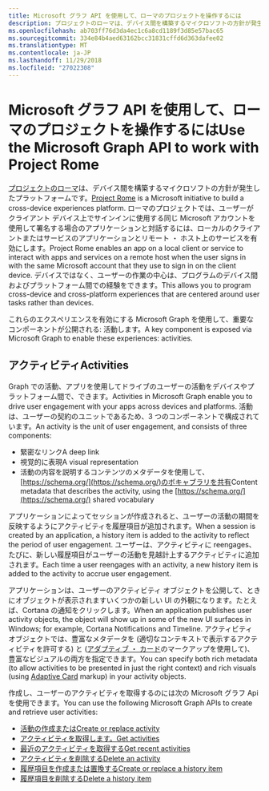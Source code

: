 ```yaml
---
title: Microsoft グラフ API を使用して、ローマのプロジェクトを操作するには
description: プロジェクトのローマは、デバイス間を構築するマイクロソフトの方針が発生したプラットフォームです。 ローマのプロジェクトでは、ユーザーがクライアント デバイス上でサインインに使用する同じ Microsoft アカウントを使用して署名する場合のアプリケーションと対話するには、ローカルのクライアントまたはサービスのアプリケーションとリモート ・ ホスト上のサービスを有効にします。 デバイスではなく、ユーザーの作業の中心は、プログラムのデバイス間およびプラットフォーム間での経験をできます。
ms.openlocfilehash: ab703ff76d3da4ec1c6a8cd1189f3d85e57bac65
ms.sourcegitcommit: 334e84b4aed63162bcc31831cffd6d363dafee02
ms.translationtype: MT
ms.contentlocale: ja-JP
ms.lasthandoff: 11/29/2018
ms.locfileid: "27022308"
---
```

# <a name="use-the-microsoft-graph-api-to-work-with-project-rome"></a><span data-ttu-id="a1b5d-105">Microsoft グラフ API を使用して、ローマのプロジェクトを操作するには</span><span class="sxs-lookup"><span data-stu-id="a1b5d-105">Use the Microsoft Graph API to work with Project Rome</span></span>

<span data-ttu-id="a1b5d-106">[プロジェクトのローマ](https://developer.microsoft.com/en-us/windows/project-rome)は、デバイス間を構築するマイクロソフトの方針が発生したプラットフォームです。</span><span class="sxs-lookup"><span data-stu-id="a1b5d-106">[Project Rome](https://developer.microsoft.com/en-us/windows/project-rome) is a Microsoft initiative to build a cross-device experiences platform.</span></span> <span data-ttu-id="a1b5d-107">ローマのプロジェクトでは、ユーザーがクライアント デバイス上でサインインに使用する同じ Microsoft アカウントを使用して署名する場合のアプリケーションと対話するには、ローカルのクライアントまたはサービスのアプリケーションとリモート ・ ホスト上のサービスを有効にします。</span><span class="sxs-lookup"><span data-stu-id="a1b5d-107">Project Rome enables an app on a local client or service to interact with apps and services on a remote host when the user signs in with the same Microsoft account that they use to sign in on the client device.</span></span> <span data-ttu-id="a1b5d-108">デバイスではなく、ユーザーの作業の中心は、プログラムのデバイス間およびプラットフォーム間での経験をできます。</span><span class="sxs-lookup"><span data-stu-id="a1b5d-108">This allows you to program cross-device and cross-platform experiences that are centered around user tasks rather than devices.</span></span>

<span data-ttu-id="a1b5d-109">これらのエクスペリエンスを有効にする Microsoft Graph を使用して、重要なコンポーネントが公開される: 活動します。</span><span class="sxs-lookup"><span data-stu-id="a1b5d-109">A key component is exposed via Microsoft Graph to enable these experiences: activities.</span></span>

## <a name="activities"></a><span data-ttu-id="a1b5d-110">アクティビティ</span><span class="sxs-lookup"><span data-stu-id="a1b5d-110">Activities</span></span>

<span data-ttu-id="a1b5d-111">Graph での活動、アプリを使用してドライブのユーザーの活動をデバイスやプラットフォーム間で、できます。</span><span class="sxs-lookup"><span data-stu-id="a1b5d-111">Activities in Microsoft Graph enable you to drive user engagement with your apps across devices and platforms.</span></span> <span data-ttu-id="a1b5d-112">活動は、ユーザーの契約のユニットであるため、3 つのコンポーネントで構成されています。</span><span class="sxs-lookup"><span data-stu-id="a1b5d-112">An activity is the unit of user engagement, and consists of three components:</span></span>

- <span data-ttu-id="a1b5d-113">緊密なリンク</span><span class="sxs-lookup"><span data-stu-id="a1b5d-113">A deep link</span></span>
- <span data-ttu-id="a1b5d-114">視覚的に表現</span><span class="sxs-lookup"><span data-stu-id="a1b5d-114">A visual representation</span></span>
- <span data-ttu-id="a1b5d-115">活動の内容を説明するコンテンツのメタデータを使用して、[https://schema.org/](https://schema.org/)のボキャブラリを共有</span><span class="sxs-lookup"><span data-stu-id="a1b5d-115">Content metadata that describes the activity, using the [https://schema.org/](https://schema.org/) shared vocabulary</span></span>

<span data-ttu-id="a1b5d-116">アプリケーションによってセッションが作成されると、ユーザーの活動の期間を反映するようにアクティビティを履歴項目が追加されます。</span><span class="sxs-lookup"><span data-stu-id="a1b5d-116">When a session is created by an application, a history item is added to the activity to reflect the period of user engagement.</span></span> <span data-ttu-id="a1b5d-117">ユーザーは、アクティビティに reengages、たびに、新しい履歴項目がユーザーの活動を見越計上するアクティビティに追加されます。</span><span class="sxs-lookup"><span data-stu-id="a1b5d-117">Each time a user reengages with an activity, a new history item is added to the activity to accrue user engagement.</span></span>

<span data-ttu-id="a1b5d-118">アプリケーションは、ユーザーのアクティビティ オブジェクトを公開して、ときにオブジェクトが表示されますいくつかの新しい UI の外観になります。たとえば、Cortana の通知をクリックします。</span><span class="sxs-lookup"><span data-stu-id="a1b5d-118">When an application publishes user activity objects, the object will show up in some of the new UI surfaces in Windows; for example, Cortana Notifications and Timeline.</span></span> <span data-ttu-id="a1b5d-119">アクティビティ オブジェクトでは、豊富なメタデータを (適切なコンテキストで表示するアクティビティを許可する) と ([アダプティブ ・ カード](https://adaptivecards.io/)のマークアップを使用して)、豊富なビジュアルの両方を指定できます。</span><span class="sxs-lookup"><span data-stu-id="a1b5d-119">You can specify both rich metadata (to allow activities to be presented in just the right context) and rich visuals (using [Adaptive Card](https://adaptivecards.io/) markup) in your activity objects.</span></span>

<span data-ttu-id="a1b5d-120">作成し、ユーザーのアクティビティを取得するのには次の Microsoft グラフ Api を使用できます。</span><span class="sxs-lookup"><span data-stu-id="a1b5d-120">You can use the following Microsoft Graph APIs to create and retrieve user activities:</span></span>

- [<span data-ttu-id="a1b5d-121">活動の作成または</span><span class="sxs-lookup"><span data-stu-id="a1b5d-121">Create or replace activity</span></span>](../api/projectrome-put-activity.md)
- [<span data-ttu-id="a1b5d-122">アクティビティを取得します。</span><span class="sxs-lookup"><span data-stu-id="a1b5d-122">Get activities</span></span>](../api/projectrome-get-activities.md)
- [<span data-ttu-id="a1b5d-123">最近のアクティビティを取得する</span><span class="sxs-lookup"><span data-stu-id="a1b5d-123">Get recent activities</span></span>](../api/projectrome-get-recent-activities.md)
- [<span data-ttu-id="a1b5d-124">アクティビティを削除する</span><span class="sxs-lookup"><span data-stu-id="a1b5d-124">Delete an activity</span></span>](../api/projectrome-delete-activity.md)
- [<span data-ttu-id="a1b5d-125">履歴項目を作成または置換する</span><span class="sxs-lookup"><span data-stu-id="a1b5d-125">Create or replace a history item</span></span>](../api/projectrome-put-historyitem.md)
- [<span data-ttu-id="a1b5d-126">履歴項目を削除する</span><span class="sxs-lookup"><span data-stu-id="a1b5d-126">Delete a history item</span></span>](../api/projectrome-delete-historyitem.md)

